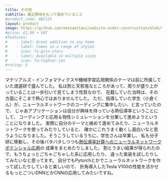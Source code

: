 ```yaml
---
title: その他
subtitle: 最近興味をもって進めていること
#product_code: ABC125
layout: product
image: https://github.com/eminamitani/website-under-construction/blob/master/images/nnp.png?raw=true
#price: £2.99 + VAT
#features:
#    - label: Great addition to any home
#    - label: Comes in a range of styles
#      icon: fa-grin-stars
#    - label: Available in multiple sizes
#      icon: fa-fighter-jet
#rating: 3
---
```


マテリアルズ・インフォマティクスや機械学習応用関係のテーマは前に所属していた渡邉研で盛んでした。
私は割と天邪鬼なところがあって、周りが盛り上がっていることは一歩引いて見てしまう性質なので、
在籍していた当時は、その方面にそこまで熱心ではありませんでした。
ただ、指導していた学生（小倉くん）が、ニューラルネットワークのコーディングに集中したい、と言っていたので、
じゃあアプリケーションは自分が興味を持っている熱伝導率ということにして、
コーディングと応用＆物性シミュレーションを分業して進めようということになりました。
実際に自分のテーマと絡めて進めてみたり、ニューラルネットワークを使ってみたりしていると、
確かにこれうまく動くし面白いなと思うようになりました。そうこうしているうちに、学生さんは卒業し、
私も分子研に移動し、その後バタバタしつつも[熱伝導率計算へのニューラルネットワークポテンシャル応用](https://doi.org/10.7567/1882-0786/ab36bc)の
成果をまとめたりしました。
割とうまい結果が得られたので、もうちょっとごちゃごちゃした系に応用したり、
違った実装を試したりしてみたいなと思ってます。
自分でもPytorchとかでニューラルネットワークを作って試したりしていると楽しいので、
折角導入したTesla V100の性能を活かせるもっとごついDNNとかCNNの応用してみたいですね。